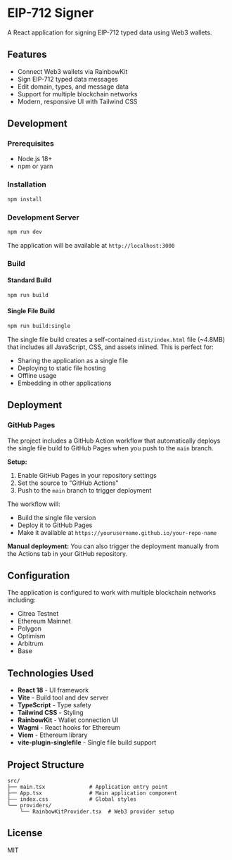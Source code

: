 # EIP-712 Signer

A React application for signing EIP-712 typed data using Web3 wallets.

## Features

- Connect Web3 wallets via RainbowKit
- Sign EIP-712 typed data messages
- Edit domain, types, and message data
- Support for multiple blockchain networks
- Modern, responsive UI with Tailwind CSS

## Development

### Prerequisites

- Node.js 18+ 
- npm or yarn

### Installation

```bash
npm install
```

### Development Server

```bash
npm run dev
```

The application will be available at `http://localhost:3000`

### Build

#### Standard Build
```bash
npm run build
```

#### Single File Build
```bash
npm run build:single
```

The single file build creates a self-contained `dist/index.html` file (~4.8MB) that includes all JavaScript, CSS, and assets inlined. This is perfect for:

- Sharing the application as a single file
- Deploying to static file hosting
- Offline usage
- Embedding in other applications

## Deployment

### GitHub Pages

The project includes a GitHub Action workflow that automatically deploys the single file build to GitHub Pages when you push to the `main` branch.

**Setup:**
1. Enable GitHub Pages in your repository settings
2. Set the source to "GitHub Actions"
3. Push to the `main` branch to trigger deployment

The workflow will:
- Build the single file version
- Deploy it to GitHub Pages
- Make it available at `https://yourusername.github.io/your-repo-name`

**Manual deployment:**
You can also trigger the deployment manually from the Actions tab in your GitHub repository.

## Configuration

The application is configured to work with multiple blockchain networks including:
- Citrea Testnet
- Ethereum Mainnet
- Polygon
- Optimism
- Arbitrum
- Base

## Technologies Used

- **React 18** - UI framework
- **Vite** - Build tool and dev server
- **TypeScript** - Type safety
- **Tailwind CSS** - Styling
- **RainbowKit** - Wallet connection UI
- **Wagmi** - React hooks for Ethereum
- **Viem** - Ethereum library
- **vite-plugin-singlefile** - Single file build support

## Project Structure

```
src/
├── main.tsx              # Application entry point
├── App.tsx               # Main application component
├── index.css             # Global styles
└── providers/
    └── RainbowKitProvider.tsx  # Web3 provider setup
```

## License

MIT